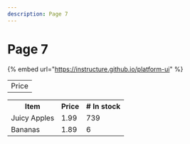 ```yaml
---
description: Page 7
---
```


# Page 7

{% embed url="https://instructure.github.io/platform-ui" %}

<div align="center">

|   |
|:-----:|
| Price |

</div>


<table style="margin-left: auto; margin-right: auto;">
  <tr><th>Item</th>           <th>Price</th>      <th># In stock</th></tr>
  <tr><td>Juicy Apples</td>   <td>1.99</td>       <td>739</td></tr>
  <tr><td>Bananas</td>        <td>1.89</td>       <td>6</td></tr>
</table>